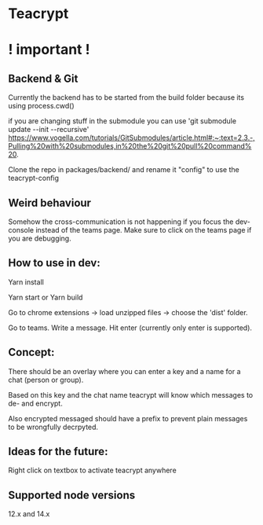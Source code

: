 # Teacrypt

# ! important !

## Backend & Git

Currently the backend has to be started from the build folder because its using process.cwd()

if you are changing stuff in the submodule you can use 'git submodule update --init --recursive'
https://www.vogella.com/tutorials/GitSubmodules/article.html#:~:text=2.3.-,Pulling%20with%20submodules,in%20the%20git%20pull%20command%20.

Clone the repo in packages/backend/ and rename it "config" to use the teacrypt-config

## Weird behaviour

Somehow the cross-communication is not happening if you focus the dev-console instead of the teams page. Make sure to click on the teams page if you are debugging.

## How to use in dev:

Yarn install

Yarn start or Yarn build

Go to chrome extensions -> load unzipped files -> choose the 'dist' folder.

Go to teams. Write a message. Hit enter (currently only enter is supported).

## Concept:

There should be an overlay where you can enter a key and a name for a chat (person or group).

Based on this key and the chat name teacrypt will know which messages to de- and encrypt.

Also encrypted messaged should have a prefix to prevent plain messages to be wrongfully decrpyted.

## Ideas for the future:

Right click on textbox to activate teacrypt anywhere

## Supported node versions

12.x and 14.x
